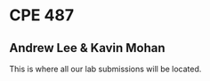 # CPE 487
## Andrew Lee & Kavin Mohan

This is where all our lab submissions will be located.

[](https://tenor.com/view/rolling-cat-gif-21589038)
